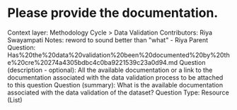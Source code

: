 # Please provide the documentation.

Context layer: Methodology Cycle > Data Validation
Contributors: Riya Swayampati
Notes: reword to sound better than "what" - Riya
Parent Question: Has%20the%20data%20validation%20been%20documented%20by%20the%20cre%20274a4305bdbc4c0ba9221539c23a0d94.md
Question (description - optional): All the available documentation or a link to the documentation associated with the data validation process to be attached to this question
Question (summary): What is the available documentation associated with the data validation of the dataset?
Question Type: Resource (List)